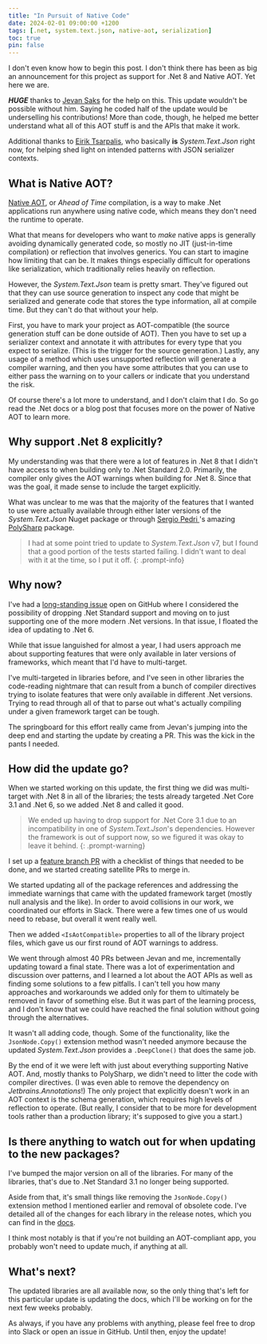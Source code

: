 ```yaml
---
title: "In Pursuit of Native Code"
date: 2024-02-01 09:00:00 +1200
tags: [.net, system.text.json, native-aot, serialization]
toc: true
pin: false
---
```


I don't even know how to begin this post.  I don't think there has been as big an announcement for this project as support for .Net 8 and Native AOT.  Yet here we are.

***HUGE*** thanks to [Jevan Saks](https://github.com/jevansaks) for the help on this.  This update wouldn't be possible without him.  Saying he coded half of the update would be underselling his contributions!  More than code, though, he helped me better understand what all of this AOT stuff is and the APIs that make it work.

Additional thanks to [Eirik Tsarpalis](https://github.com/eiriktsarpalis), who basically **is** _System.Text.Json_ right now, for helping shed light on intended patterns with JSON serializer contexts.

## What is Native AOT?

[Native AOT](https://learn.microsoft.com/en-us/dotnet/core/deploying/native-aot/), or _Ahead of Time_ compilation, is a way to make .Net applications run anywhere using native code, which means they don't need the runtime to operate.

What that means for developers who want to _make_ native apps is generally avoiding dynamically generated code, so mostly no JIT (just-in-time compilation) or reflection that involves generics.  You can start to imagine how limiting that can be.  It makes things especially difficult for operations like serialization, which traditionally relies heavily on reflection.

However, the _System.Text.Json_ team is pretty smart.  They've figured out that they can use source generation to inspect any code that might be serialized and generate code that stores the type information, all at compile time.  But they can't do that without your help.

First, you have to mark your project as AOT-compatible (the source generation stuff can be done outside of AOT).  Then you have to set up a serializer context and annotate it with attributes for every type that you expect to serialize.  (This is the trigger for the source generation.)  Lastly, any usage of a method which uses unsupported reflection will generate a compiler warning, and then you have some attributes that you can use to either pass the warning on to your callers or indicate that you understand the risk.

Of course there's a lot more to understand, and I don't claim that I do.  So go read the .Net docs or a blog post that focuses more on the power of Native AOT to learn more.

## Why support .Net 8 explicitly?

My understanding was that there were a lot of features in .Net 8 that I didn't have access to when building only to .Net Standard 2.0.  Primarily, the compiler only gives the AOT warnings when building for .Net 8.  Since that was the goal, it made sense to include the target explicitly.

What was unclear to me was that the majority of the features that I wanted to use were actually available through either later versions of the _System.Text.Json_ Nuget package or through [Sergio Pedri
](https://github.com/Sergio0694)'s amazing [PolySharp](https://github.com/Sergio0694/PolySharp) package.

> I had at some point tried to update to _System.Text.Json_ v7, but I found that a good portion of the tests started failing.  I didn't want to deal with it at the time, so I put it off.
{: .prompt-info}

## Why now?

I've had a [long-standing issue](https://github.com/gregsdennis/json-everything/issues/390) open on GitHub where I considered the possibility of dropping .Net Standard support and moving on to just supporting one of the more modern .Net versions.  In that issue, I floated the idea of updating to .Net 6.

While that issue languished for almost a year, I had users approach me about supporting features that were only available in later versions of frameworks, which meant that I'd have to multi-target.

I've multi-targeted in libraries before, and I've seen in other libraries the code-reading nightmare that can result from a bunch of compiler directives trying to isolate features that were only available in different .Net versions.  Trying to read through all of that to parse out what's actually compiling under a given framework target can be tough.

The springboard for this effort really came from Jevan's jumping into the deep end and starting the update by creating a PR.  This was the kick in the pants I needed.

## How did the update go?

When we started working on this update, the first thing we did was multi-target with .Net 8 in all of the libraries; the tests already targeted .Net Core 3.1 and .Net 6, so we added .Net 8 and called it good.

> We ended up having to drop support for .Net Core 3.1 due to an incompatibility in one of _System.Text.Json_'s dependencies.  However the framework is out of support now, so we figured it was okay to leave it behind.
{: .prompt-warning}

I set up a [feature branch PR](https://github.com/gregsdennis/json-everything/pull/619) with a checklist of things that needed to be done, and we started creating satellite PRs to merge in.

We started updating all of the package references and addressing the immediate warnings that came with the updated framework target (mostly null analysis and the like).  In order to avoid collisions in our work, we coordinated our efforts in Slack.  There were a few times one of us would need to rebase, but overall it went really well.

Then we added `<IsAotCompatible>` properties to all of the library project files, which gave us our first round of AOT warnings to address.

We went through almost 40 PRs between Jevan and me, incrementally updating toward a final state.  There was a lot of experimentation and discussion over patterns, and I learned a lot about the AOT APIs as well as finding some solutions to a few pitfalls.  I can't tell you how many approaches and workarounds we added only for them to ultimately be removed in favor of something else.  But it was part of the learning process, and I don't know that we could have reached the final solution without going through the alternatives.

It wasn't all adding code, though.  Some of the functionality, like the `JsonNode.Copy()` extension method wasn't needed anymore because the updated _System.Text.Json_ provides a `.DeepClone()` that does the same job.

By the end of it we were left with just about everything supporting Native AOT.  And, mostly thanks to PolySharp, we didn't need to litter the code with compiler directives.  (I was even able to remove the dependency on _Jetbrains.Annotations_!)  The only project that explicitly doesn't work in an AOT context is the schema generation, which requires high levels of reflection to operate.  (But really, I consider that to be more for development tools rather than a production library; it's supposed to give you a start.)

## Is there anything to watch out for when updating to the new packages?

I've bumped the major version on all of the libraries.  For many of the libraries, that's due to .Net Standard 3.1 no longer being supported.

Aside from that, it's small things like removing the `JsonNode.Copy()` extension method I mentioned earlier and removal of obsolete code.  I've detailed all of the changes for each library in the release notes, which you can find in the [docs](https://docs.json-everything.net/).

I think most notably is that if you're not building an AOT-compliant app, you probably won't need to update much, if anything at all.

## What's next?

The updated libraries are all available now, so the only thing that's left for this particular update is updating the docs, which I'll be working on for the next few weeks probably.

As always, if you have any problems with anything, please feel free to drop into Slack or open an issue in GitHub.  Until then, enjoy the update!
